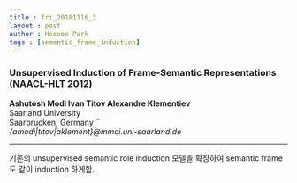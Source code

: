 ```yaml
---
title : fri_20181116_3
layout : post
author : Heesoo Park
tags : [semantic_frame_induction]
---
```


<h3>Unsupervised Induction of Frame-Semantic Representations (NAACL-HLT 2012)</h3>


<p>

<b>Ashutosh Modi Ivan Titov Alexandre Klementiev</b><br/>
Saarland University<br/>
Saarbrucken, Germany ¨<br/>
<em>{amodi|titov|aklement}@mmci.uni-saarland.de</em><br/>






</p>

<hr />
<p>
기존의 unsupervised semantic role induction 모델을 확장하여 semantic frame도 같이 induction 하게함.
</p>
